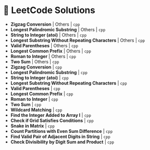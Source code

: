 # 🚀 LeetCode Solutions

- **Zigzag Conversion** | Others | `cpp`
- **Longest Palindromic Substring** | Others | `cpp`
- **String to Integer (atoi)** | Others | `cpp`
- **Longest Substring Without Repeating Characters** | Others | `cpp`
- **Valid Parentheses** | Others | `cpp`
- **Longest Common Prefix** | Others | `cpp`
- **Roman to Integer** | Others | `cpp`
- **Two Sum** | Others | `cpp`
- **Zigzag Conversion** | `cpp`
- **Longest Palindromic Substring** | `cpp`
- **String to Integer (atoi)** | `cpp`
- **Longest Substring Without Repeating Characters** | `cpp`
- **Valid Parentheses** | `cpp`
- **Longest Common Prefix** | `cpp`
- **Roman to Integer** | `cpp`
- **Two Sum** | `cpp`
- **Wildcard Matching** | `cpp`
- **Find the Integer Added to Array I** | `cpp`
- **Check if Grid Satisfies Conditions** | `cpp`
- **Snake in Matrix** | `cpp`
- **Count Partitions with Even Sum Difference** | `cpp`
- **Find Valid Pair of Adjacent Digits in String** | `cpp`
- **Check Divisibility by Digit Sum and Product** | `cpp`
